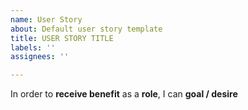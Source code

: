 ```yaml
---
name: User Story
about: Default user story template
title: USER STORY TITLE
labels: ''
assignees: ''

---
```


In order to **receive benefit** as a **role**, I can **goal / desire**
